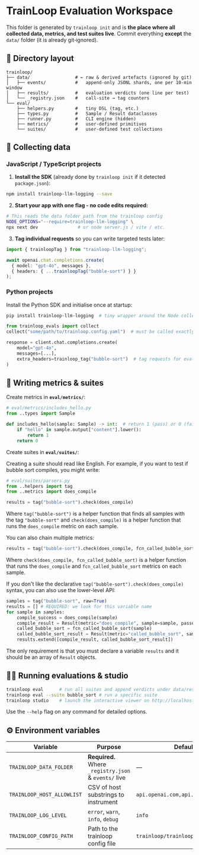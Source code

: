# TrainLoop Evaluation Workspace

This folder is generated by `trainloop init` and is **the place where all collected data, metrics, and test suites live**.  Commit everything **except** the `data/` folder (it is already git‑ignored).

## 📂 Directory layout

```text
trainloop/
├── data/                 # ← raw & derived artefacts (ignored by git)
│   ├── events/           #   append‑only JSONL shards, one per 10‑min window
│   ├── results/          #   evaluation verdicts (one line per test)
│   └── _registry.json    #   call‑site → tag counters
└── eval/
    ├── helpers.py        #   tiny DSL (tag, etc.)
    ├── types.py          #   Sample / Result dataclasses
    ├── runner.py         #   CLI engine (hidden)
    ├── metrics/          #   user‑defined primitives
    └── suites/           #   user‑defined test collections
```

## 🚀 Collecting data

### JavaScript / TypeScript projects

1. **Install the SDK** (already done by `trainloop init` if it detected `package.json`):

```bash
npm install trainloop-llm-logging --save
```
2. **Start your app with one flag - no code edits required:**

```bash
# This reads the data folder path from the trainloop config
NODE_OPTIONS="--require=trainloop-llm-logging" \
npx next dev               # or node server.js / vite / etc.
```

3. **Tag individual requests** so you can write targeted tests later:

```ts
import { trainloopTag } from "trainloop-llm-logging";

await openai.chat.completions.create(
  { model: "gpt-4o", messages },
  { headers: { ...trainloopTag("bubble-sort") } }
);
```

### Python projects

Install the Python SDK and initialise once at startup:

```bash
pip install trainloop-llm-logging  # tiny wrapper around the Node collector
```

```python
from trainloop_evals import collect
collect("some/path/to/trainloop.config.yaml")  # must be called exactly once, e.g. in your app entrypoint

response = client.chat.completions.create(
    model="gpt-4o",
    messages=[...],
    extra_headers=trainloop_tag("bubble-sort")  # tag requests for evaluation
)
```

## 🧪 Writing metrics & suites

Create metrics in **`eval/metrics/`**:

```python
# eval/metrics/includes_hello.py
from ..types import Sample

def includes_hello(sample: Sample) -> int:  # return 1 (pass) or 0 (fail)
    if "hello" in sample.output["content"].lower():
        return 1
    return 0
```

Create suites in **`eval/suites/`**:

Creating a suite should read like English. For example, if you want to test if bubble sort compiles, you might write:

```python
# eval/suites/parsers.py
from ..helpers import tag
from ..metrics import does_compile

results = tag("bubble-sort").check(does_compile)
```

Where `tag("bubble-sort")` is a helper function that finds all samples with the tag `"bubble-sort"` and `check(does_compile)` is a helper function that runs the `does_compile` metric on each sample.

You can also chain multiple metrics:

```python
results = tag("bubble-sort").check(does_compile, fcn_called_bubble_sort)
```

Where `check(does_compile, fcn_called_bubble_sort)` is a helper function that runs the `does_compile` and `fcn_called_bubble_sort` metrics on each sample.

If you don't like the declarative `tag("bubble-sort").check(does_compile)` syntax, you can also use the lower-level API:

```python
samples = tag("bubble-sort", raw=True)
results = [] # REQUIRED: we look for this variable name
for sample in samples:
    compile_success = does_compile(sample)
    compile_result = Result(metric="does_compile", sample=sample, passed=compile_success)
    called_bubble_sort = fcn_called_bubble_sort(sample)
    called_bubble_sort_result = Result(metric="called_bubble_sort", sample=sample, passed=called_bubble_sort)
    results.extend([compile_result, called_bubble_sort_result])
```

The only requirement is that you must declare a variable `results` and it should be an array of `Result` objects.

## 🏃‍♂️ Running evaluations & studio

```bash
trainloop eval      # run all suites and append verdicts under data/results/
trainloop eval --suite bubble_sort # run a specific suite
trainloop studio    # launch the interactive viewer on http://localhost:3000
```

Use the `--help` flag on any command for detailed options.

## ⚙️ Environment variables

| Variable                   | Purpose                                               | Default                            |
| -------------------------- | ----------------------------------------------------- | ---------------------------------- |
| `TRAINLOOP_DATA_FOLDER`    | **Required.** Where `_registry.json` & `events/` live | —                                  |
| `TRAINLOOP_HOST_ALLOWLIST` | CSV of host substrings to instrument                  | `api.openai.com,api.anthropic.com` |
| `TRAINLOOP_LOG_LEVEL`      | `error`, `warn`, `info`, `debug`                      | `info`                             |
| `TRAINLOOP_CONFIG_PATH`    | Path to the trainloop config file                     | `trainloop/trainloop.config.yaml`  |

